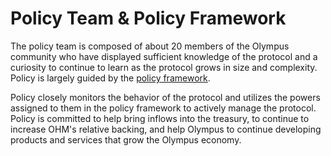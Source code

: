 # Policy Team & Policy Framework

The policy team is composed of about 20 members of the Olympus community who have displayed sufficient knowledge of the protocol and a curiosity to continue to learn as the protocol grows in size and complexity. Policy is largely guided by the [policy framework](https://forum.olympusdao.finance/d/622-oip-56-olympusdao-policy-framework-v2).

Policy closely monitors the behavior of the protocol and utilizes the powers assigned to them in the policy framework to actively manage the protocol. Policy is committed to help bring inflows into the treasury, to continue to increase OHM's relative backing, and help Olympus to continue developing products and services that grow the Olympus economy.
